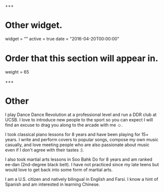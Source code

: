+++
# Other widget.
widget = ""
active = true
date = "2016-04-20T00:00:00"

# Order that this section will appear in.
weight = 65

+++

# Other

I play Dance Dance Revolution at a professional level and run a DDR club at UCSB. I love to introduce new people to the sport so you can expect I will find an excuse to drag you along to the arcade with me ☺.

I took classical piano lessons for 8 years and have been playing for 15+ years. I write and perform covers to popular songs, compose my own music casually, and love meeting people who are also passionate about music even if I don't agree with their tastes :).

I also took martial arts lessons in Soo Bahk Do for 8 years and am ranked ee-dan (2nd-degree black belt). I have not practiced since my late teens but would love to get back into some form of martial arts.

I am a U.S. citizen and natively bilingual in English and Farsi. I know a hint of Spanish and am interested in learning Chinese.